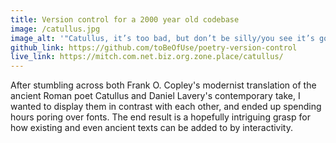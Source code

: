 ```yaml
---
title: Version control for a 2000 year old codebase
image: /catullus.jpg
image_alt: '"Catullus, it’s too bad, but don’t be silly/you see it’s gone; well, gone is gone, that’s all" in normal text. "[A deep shuddering inhale] My new thing is infinite resignation./I’m extremely reserved now, and just, I hold everything loosely" in text that''s fading as it gets further from the mouse cursor.'
github_link: https://github.com/toBeOfUse/poetry-version-control
live_link: https://mitch.com.net.biz.org.zone.place/catullus/
---
```


After stumbling across both Frank O. Copley's modernist translation of the ancient Roman poet Catullus and Daniel Lavery's contemporary take, I wanted to display them in contrast with each other, and ended up spending hours poring over fonts. The end result is a hopefully intriguing grasp for how existing and even ancient texts can be added to by interactivity.
